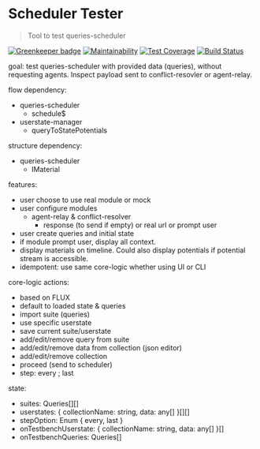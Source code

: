 # Scheduler Tester

> Tool to test queries-scheduler

[![Greenkeeper badge](https://badges.greenkeeper.io/AutoScheduleJS/scheduler-tester.svg)](https://greenkeeper.io/)
[![Maintainability](https://api.codeclimate.com/v1/badges/dfafdf7469e4f7cd26d6/maintainability)](https://codeclimate.com/github/AutoScheduleJS/scheduler-tester/maintainability)
[![Test Coverage](https://api.codeclimate.com/v1/badges/dfafdf7469e4f7cd26d6/test_coverage)](https://codeclimate.com/github/AutoScheduleJS/scheduler-tester/test_coverage)
[![Build Status](https://travis-ci.org/AutoScheduleJS/scheduler-tester.svg?branch=master)](https://travis-ci.org/AutoScheduleJS/scheduler-tester)

goal:
test queries-scheduler with provided data (queries), without requesting agents.
Inspect payload sent to conflict-resovler or agent-relay.

flow dependency:
- queries-scheduler
  - schedule$
- userstate-manager
  - queryToStatePotentials

structure dependency:
- queries-scheduler
  - IMaterial

features:
- user choose to use real module or mock
- user configure modules
  - agent-relay & conflict-resolver
    - response (to send if empty) or real url or prompt user
- user create queries and initial state
- if module prompt user, display all context.
- display materials on timeline. Could also display potentials if potential stream is accessible.
- idempotent: use same core-logic whether using UI or CLI

core-logic actions:
- based on FLUX
- default to loaded state & queries
- import suite (queries)
- use specific userstate
- save current suite/userstate
- add/edit/remove query from suite
- add/edit/remove data from collection (json editor)
- add/edit/remove collection
- proceed (send to scheduler)
- step: every ; last

state:
- suites: Queries[][]
- userstates: { collectionName: string, data: any[] }[][]
- stepOption: Enum { every, last }
- onTestbenchUserstate: { collectionName: string, data: any[] }[]
- onTestbenchQueries: Queries[]
